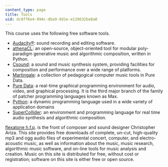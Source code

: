 ```yaml
---
content_type: page
title: Tools
uid: dc8ff6e4-994c-dba9-9d1e-e129632be8a0
---
```


This course uses the following free software tools.

*   [Audacity®](http://audacity.sourceforge.net/): sound recording and editing software.
*   [athenaCL](http://code.google.com/p/athenacl/): an open-source, object-oriented tool for modular poly-paradigm generative music and algorithmic composition, written in Python.
*   [Csound](http://sourceforge.net/projects/csound/files/): a sound and music synthesis system, providing facilities for composition and performance over a wide range of platforms.
*   [Martingale](http://code.google.com/p/martingale/): a collection of pedagogical computer music tools in Pure Data.
*   [Pure Data](http://puredata.info/exhibition): a real-time graphical programming environment for audio, video, and graphical processing. It is the third major branch of the family of patcher programming languages known as Max.
*   [Python](http://www.python.org/download/): a dynamic programming language used in a wide variety of application domains
*   [SuperCollider](http://supercollider.sourceforge.net/): an environment and programming language for real time audio synthesis and algorithmic composition.

[flexatone h.f.p](http://flexatone.net/). is the front of composer and sound designer Christopher Ariza. This site provides free downloads of complete, un-cut, high-quality mp3 and ogg audio files of experimental concert, computer, and electro-acoustic music, as well as information about the music, music research, algorithmic music software, and on-line tools for music analysis and creation. Music on this site is distributed for free, without cost or registration; software on this site is either free or open source.
